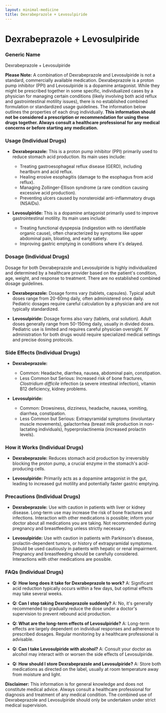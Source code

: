 ```yaml
---
layout: minimal-medicine
title: Dexrabeprazole + Levosulpiride
---
```


# Dexrabeprazole + Levosulpiride
### Generic Name
Dexrabeprazole + Levosulpiride


**Please Note:**  A combination of Dexrabeprazole and Levosulpiride is not a standard, commercially available medication.  Dexrabeprazole is a proton pump inhibitor (PPI) and Levosulpiride is a dopamine antagonist. While they might be prescribed together in some specific, individualized cases by a physician for managing certain conditions (likely involving both acid reflux and gastrointestinal motility issues), there is no established combined formulation or standardized usage guidelines.  The information below outlines the properties of each drug individually.  **This information should not be considered a prescription or recommendation for using these drugs together.  Always consult a healthcare professional for any medical concerns or before starting any medication.**


### Usage (Individual Drugs)

* **Dexrabeprazole:** This is a proton pump inhibitor (PPI) primarily used to reduce stomach acid production. Its main uses include:
    * Treating gastroesophageal reflux disease (GERD), including heartburn and acid reflux.
    * Healing erosive esophagitis (damage to the esophagus from acid reflux).
    * Managing Zollinger-Ellison syndrome (a rare condition causing excessive acid production).
    * Preventing ulcers caused by nonsteroidal anti-inflammatory drugs (NSAIDs).

* **Levosulpiride:** This is a dopamine antagonist primarily used to improve gastrointestinal motility. Its main uses include:
    * Treating functional dyspepsia (indigestion with no identifiable organic cause), often characterized by symptoms like upper abdominal pain, bloating, and early satiety.
    * Improving gastric emptying in conditions where it's delayed.


### Dosage (Individual Drugs)

Dosage for both Dexrabeprazole and Levosulpiride is highly individualized and determined by a healthcare provider based on the patient's condition, age, weight, and response to treatment.  There are no established combined dosage guidelines.

* **Dexrabeprazole:** Dosage forms vary (tablets, capsules).  Typical adult doses range from 20-60mg daily, often administered once daily.  Pediatric dosages require careful calculation by a physician and are not typically standardized.

* **Levosulpiride:** Dosage forms also vary (tablets, oral solution). Adult doses generally range from 50-150mg daily, usually in divided doses.  Pediatric use is limited and requires careful physician oversight. IV administration for both drugs would require specialized medical settings and precise dosing protocols.



### Side Effects (Individual Drugs)

* **Dexrabeprazole:**
    * Common: Headache, diarrhea, nausea, abdominal pain, constipation.
    * Less Common but Serious:  Increased risk of bone fractures, *Clostridium difficile* infection (a severe intestinal infection), vitamin B12 deficiency, kidney problems.

* **Levosulpiride:**
    * Common:  Drowsiness, dizziness, headache, nausea, vomiting, diarrhea, constipation.
    * Less Common but Serious:  Extrapyramidal symptoms (involuntary muscle movements), galactorrhea (breast milk production in non-lactating individuals), hyperprolactinemia (increased prolactin levels).


### How it Works (Individual Drugs)

* **Dexrabeprazole:**  Reduces stomach acid production by irreversibly blocking the proton pump, a crucial enzyme in the stomach's acid-producing cells.

* **Levosulpiride:** Primarily acts as a dopamine antagonist in the gut, leading to increased gut motility and potentially faster gastric emptying.


### Precautions (Individual Drugs)

* **Dexrabeprazole:**  Use with caution in patients with liver or kidney disease.  Long-term use may increase the risk of bone fractures and infections.  Interaction with other medications is possible; inform your doctor about all medications you are taking.  Not recommended during pregnancy and breastfeeding unless strictly necessary.

* **Levosulpiride:**  Use with caution in patients with Parkinson's disease, prolactin-dependent tumors, or history of extrapyramidal symptoms.  Should be used cautiously in patients with hepatic or renal impairment.  Pregnancy and breastfeeding should be carefully considered. Interactions with other medications are possible.


### FAQs (Individual Drugs)

* **Q: How long does it take for Dexrabeprazole to work?** A:  Significant acid reduction typically occurs within a few days, but optimal effects may take several weeks.

* **Q: Can I stop taking Dexrabeprazole suddenly?** A:  No, it's generally recommended to gradually reduce the dose under a doctor's supervision to prevent rebound acid production.

* **Q: What are the long-term effects of Levosulpiride?** A:  Long-term effects are largely dependent on individual responses and adherence to prescribed dosages. Regular monitoring by a healthcare professional is advisable.

* **Q: Can I take Levosulpiride with alcohol?** A:  Consult your doctor as alcohol may interact with or worsen the side effects of Levosulpiride.

* **Q: How should I store Dexrabeprazole and Levosulpiride?** A: Store both medications as directed on the label, usually at room temperature away from moisture and light.



**Disclaimer:** This information is for general knowledge and does not constitute medical advice.  Always consult a healthcare professional for diagnosis and treatment of any medical condition. The combined use of Dexrabeprazole and Levosulpiride should only be undertaken under strict medical supervision.
